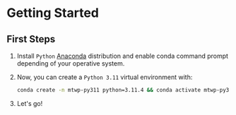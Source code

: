# Getting Started

## First Steps

1. Install `Python` [Anaconda](https://www.anaconda.com/download) distribution and enable conda command prompt depending of your operative system.

2. Now, you can create a `Python 3.11` virtual environment with:

    ```bash
    conda create -n mtwp-py311 python=3.11.4 && conda activate mtwp-py311
    ```

3. Let's go!
